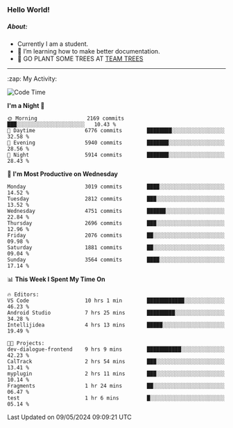 ### Hello World!

##### About:
- Currently I am a student.
- 🌱 I’m learning how to make better documentation.
- 🌱 GO PLANT SOME TREES AT [TEAM TREES](https://teamtrees.org/)

---
  <summary>:zap: My Activity:</summary>
  
<!--START_SECTION:waka-->
![Code Time](http://img.shields.io/badge/Code%20Time-1%2C376%20hrs%2028%20mins-blue)

**I'm a Night 🦉** 

```text
🌞 Morning                2169 commits        ███░░░░░░░░░░░░░░░░░░░░░░   10.43 % 
🌆 Daytime                6776 commits        ████████░░░░░░░░░░░░░░░░░   32.58 % 
🌃 Evening                5940 commits        ███████░░░░░░░░░░░░░░░░░░   28.56 % 
🌙 Night                  5914 commits        ███████░░░░░░░░░░░░░░░░░░   28.43 % 
```
📅 **I'm Most Productive on Wednesday** 

```text
Monday                   3019 commits        ████░░░░░░░░░░░░░░░░░░░░░   14.52 % 
Tuesday                  2812 commits        ███░░░░░░░░░░░░░░░░░░░░░░   13.52 % 
Wednesday                4751 commits        ██████░░░░░░░░░░░░░░░░░░░   22.84 % 
Thursday                 2696 commits        ███░░░░░░░░░░░░░░░░░░░░░░   12.96 % 
Friday                   2076 commits        ██░░░░░░░░░░░░░░░░░░░░░░░   09.98 % 
Saturday                 1881 commits        ██░░░░░░░░░░░░░░░░░░░░░░░   09.04 % 
Sunday                   3564 commits        ████░░░░░░░░░░░░░░░░░░░░░   17.14 % 
```


📊 **This Week I Spent My Time On** 

```text
🔥 Editors: 
VS Code                  10 hrs 1 min        ████████████░░░░░░░░░░░░░   46.23 % 
Android Studio           7 hrs 25 mins       █████████░░░░░░░░░░░░░░░░   34.28 % 
Intellijidea             4 hrs 13 mins       █████░░░░░░░░░░░░░░░░░░░░   19.49 % 

🐱‍💻 Projects: 
dev-dialogue-frontend    9 hrs 9 mins        ███████████░░░░░░░░░░░░░░   42.23 % 
CalTrack                 2 hrs 54 mins       ███░░░░░░░░░░░░░░░░░░░░░░   13.41 % 
myplugin                 2 hrs 11 mins       ███░░░░░░░░░░░░░░░░░░░░░░   10.14 % 
Fragments                1 hr 24 mins        ██░░░░░░░░░░░░░░░░░░░░░░░   06.47 % 
test                     1 hr 6 mins         █░░░░░░░░░░░░░░░░░░░░░░░░   05.14 % 
```


 Last Updated on 09/05/2024 09:09:21 UTC
<!--END_SECTION:waka-->
